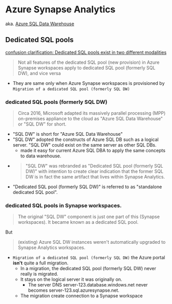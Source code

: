 # Azure Synapse Analytics
aka. [Azure SQL Data Warehouse](https://azure.microsoft.com/en-us/blog/azure-sql-data-warehouse-is-now-azure-synapse-analytics/?msockid=0856cf962dec6dc43723dad52ca96ca4)

## Dedicated SQL pools
[confusion clarification: Dedicated SQL pools exist in two different modalities](https://learn.microsoft.com/en-us/azure/synapse-analytics/sql/overview-difference-between-formerly-sql-dw-workspace#dedicated-sql-pools-exist-in-two-different-modalities)

> Not all features of the dedicated SQL pool (new provision) in Azure Synapse workspaces apply to dedicated SQL pool (formerly SQL DW), and vice versa
- They are same only when Azure Synapse workspaces is provisioned by `Migration of a dedicated SQL pool (formerly SQL DW)`
### dedicated SQL pools (formerly SQL DW)
> Circa 2016, Microsoft adapted its massively parallel processing (MPP) on-premises appliance to the cloud as "Azure SQL Data Warehouse" or "SQL DW" for short.
- "SQL DW" is short for "Azure SQL Data Warehouse"
- "SQL DW" adopted the constructs of Azure SQL DB such as a logical server. "SQL DW" could exist on the same server as other SQL DBs.
  - made it easy for current Azure SQL DBA to apply the same concepts to data warehouse.
- > "SQL DW" was rebranded as "Dedicated SQL pool (formerly SQL DW)" with intention to create clear indication that the former SQL DW is in fact the same artifact that lives within Synapse Analytics.
- "Dedicated SQL pool (formerly SQL DW)" is referred to as "standalone dedicated SQL pool".
### dedicated SQL pools in Synapse workspaces.
> The original "SQL DW" component is just one part of this (Synapse workspaces). It became known as a dedicated SQL pool.

But 
> (existing) Azure SQL DW instances weren't automatically upgraded to Synapse Analytics workspaces.
- `Migration of a dedicated SQL pool (formerly SQL DW)` the Azure portal **isn't** quite a full migration.
  - In a migration, the dedicated SQL pool (formerly SQL DW) never really is migrated.
  - It stays on the logical server it was originally on.
    - The server DNS server-123.database.windows.net never becomes server-123.sql.azuresynapse.net.
  - The migration create connection to a Synapse workspace
